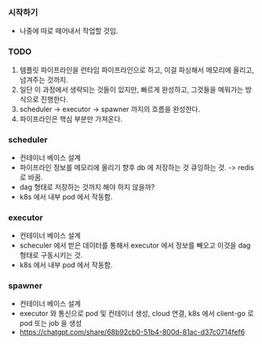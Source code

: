 ### 시작하기
- 나중에 따로 떼어내서 작업할 것임.  

### TODO
1. 템플릿 파이프라인을 런타임 파이프라인으로 하고, 이걸 파싱해서 메모리에 올리고, 넘겨주는 것까지.
2. 일단 이 과정에서 생략되는 것들이 있지만, 빠르게 완성하고, 그것들을 메워가는 방식으로 진행한다.  
3. scheduler -> executor -> spawner 까지의 흐름을 완성한다. 
4. 파이프라인은 핵심 부분만 가져온다.

### scheduler 
- 컨테이너 베이스 설계
- 파이프라인 정보를 메모리에 올리기 향후 db 에 저장하는 것 큐잉하는 것. -> redis 로 바꿈.  
- dag 형태로 저장하는 것까지 해야 하지 않을까?  
- k8s 에서 내부 pod 에서 작동함.

### executor
- 컨테이너 베이스 설계
- scheculer 에서 받은 데이터를 통해서 executor 에서 정보를 빼오고 이것을 dag 형태로 구동시키는 것.
- k8s 에서 내부 pod 에서 작동함.

### spawner
- 컨테이너 베이스 설계
- executor 와 통신으로 pod 및 컨테이너 생성, cloud 연결, k8s 에서 client-go 로 pod 또는 job 을 생성
- 
  https://chatgpt.com/share/68b92cb0-51b4-800d-81ac-d37c0714fef6